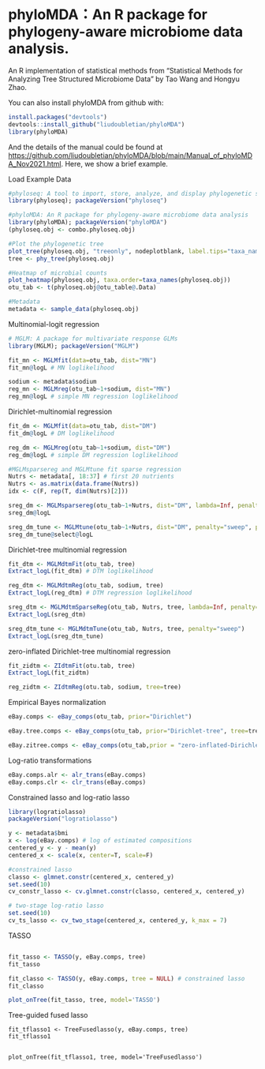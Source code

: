 # phyloMDA：An R package for phylogeny-aware microbiome data analysis. 

An R implementation of statistical methods from “Statistical Methods for Analyzing Tree Structured Microbiome Data” by Tao Wang and Hongyu Zhao.


You can also install phyloMDA from github with:
```r
install.packages("devtools")  
devtools::install_github("liudoubletian/phyloMDA") 
library(phyloMDA)  
```
And the details of the manual could be found at https://github.com/liudoubletian/phyloMDA/blob/main/Manual_of_phyloMDA_Nov2021.html. 
Here, we show a brief example.

Load Example Data


```r
#phyloseq: A tool to import, store, analyze, and display phylogenetic sequencing data
library(phyloseq); packageVersion("phyloseq")

#phyloMDA: An R package for phylogeny-aware microbiome data analysis
library(phyloMDA); packageVersion("phyloMDA")
(phyloseq.obj <- combo.phyloseq.obj)

#Plot the phylogenetic tree
plot_tree(phyloseq.obj, "treeonly", nodeplotblank, label.tips="taxa_names")
tree <- phy_tree(phyloseq.obj)

#Heatmap of microbial counts
plot_heatmap(phyloseq.obj, taxa.order=taxa_names(phyloseq.obj))
otu_tab <- t(phyloseq.obj@otu_table@.Data)

#Metadata
metadata <- sample_data(phyloseq.obj)
```

Multinomial-logit regression

```r
# MGLM: A package for multivariate response GLMs
library(MGLM); packageVersion("MGLM")

fit_mn <- MGLMfit(data=otu_tab, dist="MN")
fit_mn@logL # MN loglikelihood

sodium <- metadata$sodium
reg_mn <- MGLMreg(otu_tab~1+sodium, dist="MN")
reg_mn@logL # simple MN regression loglikelihood
```


Dirichlet-multinomial regression
```r
fit_dm <- MGLMfit(data=otu_tab, dist="DM")
fit_dm@logL # DM loglikelihood

reg_dm <- MGLMreg(otu_tab~1+sodium, dist="DM")
reg_dm@logL # simple DM regression loglikelihood

#MGLMsparsereg and MGLMtune fit sparse regression
Nutrs <- metadata[, 18:37] # first 20 nutrients
Nutrs <- as.matrix(data.frame(Nutrs))
idx <- c(F, rep(T, dim(Nutrs)[2]))

sreg_dm <- MGLMsparsereg(otu_tab~1+Nutrs, dist="DM", lambda=Inf, penalty="sweep", penidx=idx)
sreg_dm@logL

sreg_dm_tune <- MGLMtune(otu_tab~1+Nutrs, dist="DM", penalty="sweep", penidx=idx)
sreg_dm_tune@select@logL

```

Dirichlet-tree multinomial regression
```r
fit_dtm <- MGLMdtmFit(otu_tab, tree)
Extract_logL(fit_dtm) # DTM loglikelihood

reg_dtm <- MGLMdtmReg(otu_tab, sodium, tree)
Extract_logL(reg_dtm) # DTM regression loglikelihood

sreg_dtm <- MGLMdtmSparseReg(otu_tab, Nutrs, tree, lambda=Inf, penalty="sweep")
Extract_logL(sreg_dtm)

sreg_dtm_tune <- MGLMdtmTune(otu_tab, Nutrs, tree, penalty="sweep")
Extract_logL(sreg_dtm_tune)

```
zero-inflated Dirichlet-tree multinomial regression
```r
fit_zidtm <- ZIdtmFit(otu.tab, tree)
Extract_logL(fit_zidtm)

reg_zidtm <- ZIdtmReg(otu.tab, sodium, tree=tree)
```
Empirical Bayes normalization
```r
eBay.comps <- eBay_comps(otu_tab, prior="Dirichlet")

eBay.tree.comps <- eBay_comps(otu_tab, prior="Dirichlet-tree", tree=tree)

eBay.zitree.comps <- eBay_comps(otu_tab,prior = "zero-inflated-Dirichlet-treee", tree = tree, model= "MIX")
```

Log-ratio transformations
```r
eBay.comps.alr <- alr_trans(eBay.comps)
eBay.comps.clr <- clr_trans(eBay.comps)
```


Constrained lasso and log-ratio lasso
```r
library(logratiolasso)
packageVersion("logratiolasso")

y <- metadata$bmi
x <- log(eBay.comps) # log of estimated compositions
centered_y <- y - mean(y)
centered_x <- scale(x, center=T, scale=F)

#constrained lasso
classo <- glmnet.constr(centered_x, centered_y)
set.seed(10)
cv_constr_lasso <- cv.glmnet.constr(classo, centered_x, centered_y)

# two-stage log-ratio lasso
set.seed(10)
cv_ts_lasso <- cv_two_stage(centered_x, centered_y, k_max = 7)

```

TASSO
```r

fit_tasso <- TASSO(y, eBay.comps, tree)
fit_tasso

fit_classo <- TASSO(y, eBay.comps, tree = NULL) # constrained lasso
fit_classo

plot_onTree(fit_tasso, tree, model='TASSO')
```

Tree-guided fused lasso
```
fit_tflasso1 <- TreeFusedlasso(y, eBay.comps, tree)
fit_tflasso1


plot_onTree(fit_tflasso1, tree, model='TreeFusedlasso')


```

